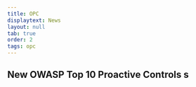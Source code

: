 ```yaml
---
title: OPC
displaytext: News
layout: null
tab: true
order: 2
tags: opc
---
```



## New OWASP Top 10 Proactive Controls s
